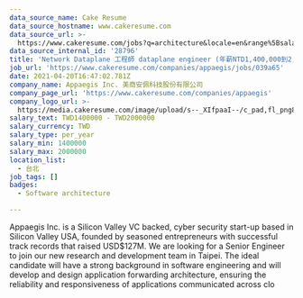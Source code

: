 ```yaml
---
data_source_name: Cake Resume
data_source_hostname: www.cakeresume.com
data_source_url: >-
  https://www.cakeresume.com/jobs?q=architecture&locale=en&range%5Bsalary_range%5D%5Bmin%5D=1000000&page=4
data_source_internal_id: '28796'
title: 'Network Dataplane 工程師 dataplane engineer (年薪NTD1,400,000到2,000,000)'
job_url: 'https://www.cakeresume.com/companies/appaegis/jobs/039a65'
date: 2021-04-20T16:47:02.781Z
company_name: Appaegis Inc. 美商安佩科技股份有限公司
company_page_url: 'https://www.cakeresume.com/companies/appaegis'
company_logo_url: >-
  https://media.cakeresume.com/image/upload/s--_XIfpaaI--/c_pad,fl_png8,h_200,w_200/v1611108113/swcnj487hn4rqaefz8cj.png
salary_text: TWD1400000 - TWD2000000
salary_currency: TWD
salary_type: per_year
salary_min: 1400000
salary_max: 2000000
location_list:
  - 台北
job_tags: []
badges:
  - Software architecture

---
```


Appaegis Inc. is a Silicon Valley VC backed, cyber security start-up based in Silicon Valley USA, founded by seasoned entrepreneurs with successful track records that raised USD$127M. We are looking for a Senior Engineer to join our new research and development team in Taipei. The ideal candidate will have a strong background in software engineering and will develop and design application forwarding architecture, ensuring the reliability and responsiveness of applications communicated across clo